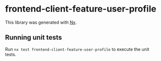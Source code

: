 # frontend-client-feature-user-profile

This library was generated with [Nx](https://nx.dev).

## Running unit tests

Run `nx test frontend-client-feature-user-profile` to execute the unit tests.
